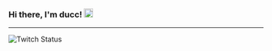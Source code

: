 ### Hi there, I'm ducc! <img src="https://c.tenor.com/zTKB-sgR15sAAAAM/smile-eyes-smiley.gif" width="18px">

---

![Twitch Status](https://img.shields.io/twitch/status/duckygamer_13?label=duckygamer_13&style=social) 

<!--
**Duckygamer13/Duckygamer13** is a ✨ _special_ ✨ repository because its `README.md` (this file) appears on your GitHub profile.

Here are some ideas to get you started:

- 🔭 I’m currently working on ...
- 🌱 I’m currently learning ...
- 👯 I’m looking to collaborate on ...
- 🤔 I’m looking for help with ...
- 💬 Ask me about ...
- 📫 How to reach me: ...
- 😄 Pronouns: ...
- ⚡ Fun fact: ...
-->
